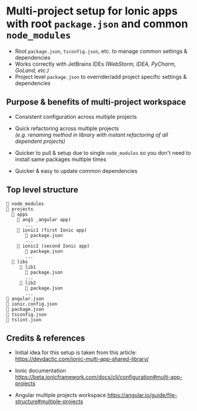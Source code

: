 # Multi-project setup for Ionic apps with root `package.json` and common `node_modules`

- Root `package.json`, `tsconfig.json`, etc. to manage common settings & dependencies
- Works correctly with JetBrains IDEs *(WebStorm, IDEA, PyCharm, GoLand, etc.)*
- Project level `package.json` to overrider/add project specific settings & dependencies

## Purpose & benefits of multi-project workspace

- Consistent configuration across multiple projects

- Quick refactoring across multiple projects
  <br>
  *(e.g. renaming method in library with instant refactoring of all dependent projects)*

- Quicker to pull & setup due to single `node_modules` so you don't need to install same packages multiple times

- Quicker & easy to update common dependencies

## Top level structure

    📁 node_modules
    📂 projects
      📂 apps
        📂 ang1 _angular app)
           ...
        📂 ionic1 (first Ionic app)
           📄 package.json
           ...
        📂 ionic2 (second Ionic app)
           📄 package.json
           ...
      📂 libs
         📂 lib1
           📄 package.json
           ...
         📂 lib2
           📄 package.json
           ...
    📄 angular.json
    📄 ionic.config.json
    📄 package.json
    📄 tsconfig.json
    📄 tslint.json

## Credits & references

- Initial idea for this setup is taken from this article:
  https://devdactic.com/ionic-multi-app-shared-library/

- Ionic documentation
  https://beta.ionicframework.com/docs/cli/configuration#multi-app-projects

- Angular multiple projects workspace 
  https://angular.io/guide/file-structure#multiple-projects
